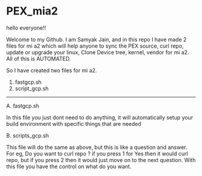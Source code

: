 # PEX_mia2
hello everyone!! 

Welcome to my Github.
I am Samyak Jain, and in this repo I have made 2 files for mi a2 which will help anyone to sync the PEX source, curl repo, update or upgrade your linux, Clone Device tree, kernel, vendor for mi a2.
All of this is AUTOMATED.

So I have created two files for mi a2.
1. fastgcp.sh
2. script_gcp.sh
*******************************************************************

A. fastgcp.sh

In this file you just dont need to do anything, it will automatically setup your build environment with specific things that are needed

B. scripts_gcp.sh

This file will do the same as above, but this is like a question and answer.
For eg, Do you want to curl repo ? if you press 1 for Yes then it would curl repo, but if you press 2 then it would just move on to the next question.
With this file you have the control on what do you want.
